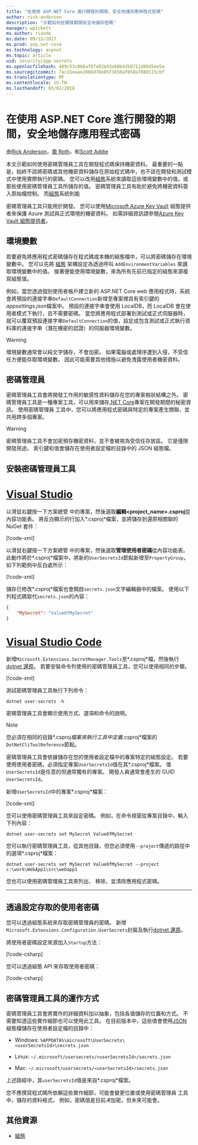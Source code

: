 ```yaml
---
title: "在使用 ASP.NET Core 進行開發的期間，安全地儲存應用程式密碼"
author: rick-anderson
description: "示範如何在開發期間安全地儲存密碼"
manager: wpickett
ms.author: riande
ms.date: 09/15/2017
ms.prod: asp.net-core
ms.technology: aspnet
ms.topic: article
uid: security/app-secrets
ms.openlocfilehash: 489c53c066af87e02e43ab0b42b0712d80d5ee5a
ms.sourcegitcommit: 7ac15eaae20b6d70e65f3650af050a7880115cbf
ms.translationtype: MT
ms.contentlocale: zh-TW
ms.lasthandoff: 03/02/2018
---
```

# <a name="safe-storage-of-app-secrets-during-development-in-aspnet-core"></a>在使用 ASP.NET Core 進行開發的期間，安全地儲存應用程式密碼

由[Rick Anderson](https://twitter.com/RickAndMSFT)，[奧 Roth](https://github.com/danroth27)，和[Scott Addie](https://scottaddie.com) 

本文示範如何使用密碼管理員工具在開發程式碼保持機密資料。 最重要的一點是，始終不該將密碼或其他機密資料儲存在原始程式碼中，也不該在開發和測試模式中使用實際執行的密碼。 您可以改用[組態](xref:fundamentals/configuration/index)系統來讀取這些環境變數中的值，或那些使用密碼管理員工具所儲存的值。 密碼管理員工具有助於避免將機密資料簽入原始檔控制。 而[組態](xref:fundamentals/configuration/index)系統則能

密碼管理員工具只能用於開發。 您可以使用[Microsoft Azure Key Vault](https://azure.microsoft.com/services/key-vault/) 組態提供者來保護 Azure 測試與正式環境的機密資料。 如需詳細資訊請參閱[Azure Key Vault 組態提供者](https://docs.microsoft.com/aspnet/core/security/key-vault-configuration)。

## <a name="environment-variables"></a>環境變數

若要避免將應用程式密碼儲存在程式碼或本機的組態檔中，可以將密碼儲存在環境變數中。 您可以先將 [組態](xref:fundamentals/configuration/index) 架構設定為透過呼叫 `AddEnvironmentVariables` 來讀取環境變數中的值。 接著便能使用環境變數，來為所有先前已指定的組態來源複寫組態值。

例如，當您透過個別使用者帳戶建立新的 ASP.NET Core web 應用程式時，系統會將預設的連接字串`DefaultConnection`新增至專案裡具有索引鍵的*appsettings.json*檔案中。 預設的連接字串會使用 LocalDB，而 LocalDB 會在使用者模式下執行，且不需要密碼。 當您將應用程式部署到測試或正式伺服器時，就可以覆寫預設連接字串`DefaultConnection`的值，設定成包含測試或正式執行資料庫的連接字串（潛在機密的認證）的伺服器環境變數。

>[!WARNING]
> 環境變數通常會以純文字儲存，不會加密。 如果電腦或處理序遭到入侵，不受信任方便能存取環境變數。 因此可能需要其他措施以避免洩露使用者機密資料。

## <a name="secret-manager"></a>密碼管理員

密碼管理員工具會將開發工作用的敏感性資料儲存在您的專案樹狀結構之外。 密碼管理員工具是一種專案工具，可以用來儲存[.NET Core](https://www.microsoft.com/net/core)專案在開發期間的秘密資訊。 使用密碼管理員 工具中，您可以將應用程式密碼與特定的專案產生關聯，並共用跨多個專案。

>[!WARNING]
> 密碼管理員工具不會加密預存機密資料，並不會被視為受信任存放區。 它是僅限開發用途。 索引鍵和值會儲存在使用者設定檔的目錄中的 JSON 組態檔。

## <a name="installing-the-secret-manager-tool"></a>安裝密碼管理員工具

# <a name="visual-studiotabvisual-studio"></a>[Visual Studio](#tab/visual-studio)

以滑鼠右鍵按一下方案總管 中的專案，然後選取**編輯\<project_name\>.csproj**從內容功能表。 將反白顯示的行加入*.csproj*檔案，並將儲存到還原相關聯的 NuGet 套件：

[!code-xml[](app-secrets/sample/UserSecrets/UserSecrets-before.csproj?highlight=10)]

以滑鼠右鍵按一下方案總管 中的專案，然後選取**管理使用者密碼**從內容功能表。 此動作將於*.csproj*檔案中，將新的`UserSecretsId`節點新增至`PropertyGroup`，如下列範例中反白處所示：

[!code-xml[](app-secrets/sample/UserSecrets/UserSecrets-after.csproj?highlight=4)]

儲存已修改*.csproj*檔案也會開啟`secrets.json`文字編輯器中的檔案。 使用以下列程式碼取代`secrets.json`的內容：

```json
{
    "MySecret": "ValueOfMySecret"
}
```

# <a name="visual-studio-codetabvisual-studio-code"></a>[Visual Studio Code](#tab/visual-studio-code)

新增`Microsoft.Extensions.SecretManager.Tools`至*.csproj*檔，然後執行[dotnet 還原](/dotnet/core/tools/dotnet-restore)。 若要安裝命令列使用的密碼管理員工具，您可以使用相同的步驟。

[!code-xml[](app-secrets/sample/UserSecrets/UserSecrets-before.csproj?highlight=10)]

測試密碼管理員工具執行下列命令：

```console
dotnet user-secrets -h
```

密碼管理員工具會顯示使用方式、選項和命令的說明。

> [!NOTE]
> 您必須在相同的目錄*.csproj*檔案來執行工具中定義*.csproj*檔案的`DotNetCliToolReference`節點。

密碼管理員工具會依據儲存在您的使用者設定檔中的專案特定的組態設定。 若要使用使用者密碼，必須指定專案`UserSecretsId`值在其*.csproj*檔案。 值`UserSecretsId`是任意的但通常獨有的專案。 開發人員通常會產生的 GUID `UserSecretsId`。

新增`UserSecretsId`中的專案*.csproj*檔案：

[!code-xml[](app-secrets/sample/UserSecrets/UserSecrets-after.csproj?highlight=4)]

您可以使用密碼管理員工具來設定密碼。 例如，在命令視窗從專案目錄中，輸入下列內容：

```console
dotnet user-secrets set MySecret ValueOfMySecret
```

您可以執行密碼管理員工具，從其他目錄，但您必須使用`--project`傳遞的路徑中的選項*.csproj*檔案：
 
```console
dotnet user-secrets set MySecret ValueOfMySecret --project c:\work\WebApp1\src\webapp1
```

您也可以使用密碼管理員工具來列出、 移除，並清除應用程式密碼。

-----

## <a name="accessing-user-secrets-via-configuration"></a>透過設定存取的使用者密碼

您可以透過組態系統來存取密碼管理員的密碼。 新增`Microsoft.Extensions.Configuration.UserSecrets`封裝及執行[dotnet 還原](/dotnet/core/tools/dotnet-restore)。

將使用者密碼設定來源加入`Startup`方法：

[!code-csharp[](app-secrets/sample/UserSecrets/Startup.cs?highlight=16-19)]

您可以透過組態 API 來存取使用者密碼：

[!code-csharp[](app-secrets/sample/UserSecrets/Startup.cs?highlight=26-29)]

## <a name="how-the-secret-manager-tool-works"></a>密碼管理員工具的運作方式

密碼管理員工具會將實作的詳細資料加以抽象，包括各值儲存的位置和方式。 不需要知道這些實作細節也可以使用此工具。 在目前版本中，這些值會使用[JSON](http://json.org/)組態檔儲存在使用者設定檔的目錄中：

* Windows: `%APPDATA%\microsoft\UserSecrets\<userSecretsId>\secrets.json`

* Linux: `~/.microsoft/usersecrets/<userSecretsId>/secrets.json`

* Mac: `~/.microsoft/usersecrets/<userSecretsId>/secrets.json`

上述路經中，其`userSecretsId`值是來自*.csproj*檔案。

您不應撰寫程式碼所依賴這些實作細節，可能會變更位置或使用密碼管理員 工具中，儲存的資料格式。 例如，密碼值是目前*未*加密，但未來可能會。

## <a name="additional-resources"></a>其他資源

* [組態](xref:fundamentals/configuration/index)
